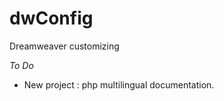 dwConfig
========

Dreamweaver customizing

*To Do*
- New project : php multilingual documentation.


